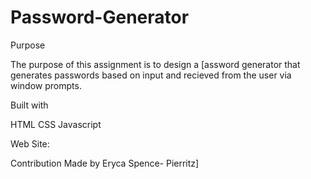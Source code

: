 # Password-Generator
Purpose

The purpose of this assignment is to design a [assword generator that generates passwords based on input and recieved from the user via window prompts.

Built with 

HTML
CSS
Javascript

Web Site:


Contribution 
Made by Eryca Spence- Pierritz]